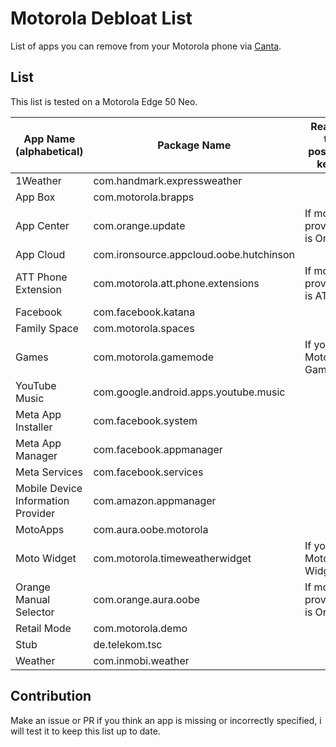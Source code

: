 # Motorola Debloat List

List of apps you can remove from your Motorola phone via [Canta](https://f-droid.org/packages/org.samo_lego.canta/).

## List

This list is tested on a Motorola Edge 50 Neo.

| App Name (alphabetical)            | Package Name                            | Reason to possibly keep      |
| ---------------------------------- | --------------------------------------- | ---------------------------- |
| 1Weather                           | com.handmark.expressweather             |                              |
| App Box                            | com.motorola.brapps                     |                              |
| App Center                         | com.orange.update                       | If mobile provider is Orange |
| App Cloud                          | com.ironsource.appcloud.oobe.hutchinson |                              |
| ATT Phone Extension                | com.motorola.att.phone.extensions       | If mobile provider is AT&T   |
| Facebook                           | com.facebook.katana                     |                              |
| Family Space                       | com.motorola.spaces                     |                              |
| Games                              | com.motorola.gamemode                   | If you use Moto Gametime     |
| YouTube Music                      | com.google.android.apps.youtube.music   |                              |
| Meta App Installer                 | com.facebook.system                     |                              |
| Meta App Manager                   | com.facebook.appmanager                 |                              |
| Meta Services                      | com.facebook.services                   |                              |
| Mobile Device Information Provider | com.amazon.appmanager                   |                              |
| MotoApps                           | com.aura.oobe.motorola                  |                              |
| Moto Widget                        | com.motorola.timeweatherwidget          | If you use Motorola Widgets  |
| Orange Manual Selector             | com.orange.aura.oobe                    | If mobile provider is Orange |
| Retail Mode                        | com.motorola.demo                       |                              |
| Stub                               | de.telekom.tsc                          |                              |
| Weather                            | com.inmobi.weather                      |                              |

## Contribution

Make an issue or PR if you think an app is missing or incorrectly specified, i will test it to keep this list up to date.
